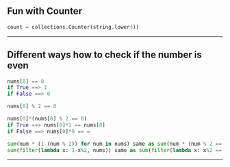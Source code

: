 
## Fun with Counter

```py
count = collections.Counter(string.lower())
```
---
## Different ways how to check if the number is even

```py
nums[0] == 0
if True ==> 1
if False ==> 0

nums[0] % 2 == 0

nums[0]*(nums[0] % 2 == 0)
if True ==> nums[0]*1 == nums[0]
if False ==> nums[0]*0 == =

sum(num * (1-(num % 2)) for num in nums) same as sum(num * (num % 2 == 0) for num in nums)
sum(filter(lambda x: 1-x%2, nums)) same as sum(filter(lambda x: x%2 == 0, nums)) same as sum(filter(lambda x: 1-x & 1, nums)) same as sum(filter(lam
```

---


